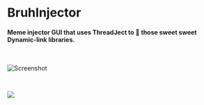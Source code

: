 # BruhInjector
#### Meme injector GUI that uses ThreadJect to 💉 those sweet sweet Dynamic-link libraries.
<br>

![Screenshot](https://i.imgur.com/L4mRDNT.png)

<br>

[<img src="https://i.imgur.com/hTsEdT6.png">](https://github.com/koutsie/Bruhinjector/releases)
